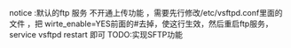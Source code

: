 notice :默认的ftp 服务 不开通上传功能 ，需要先行修改/etc/vsftpd.conf里面的文件 ，把 wirte_enable=YES前面的#去掉，使这行生效，然后重启ftp服务，service vsftpd restart 即可
TODO:实现SFTP功能
